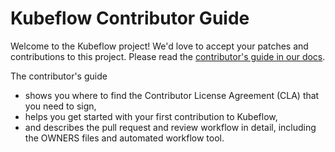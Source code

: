 # Kubeflow Contributor Guide

Welcome to the Kubeflow project! We'd love to accept your patches and 
contributions to this project. Please read the 
[contributor's guide in our docs](https://master.kubeflow.org/docs/about/contributing/).

The contributor's guide

* shows you where to find the Contributor License Agreement (CLA) that you need 
  to sign,
* helps you get started with your first contribution to Kubeflow,
* and describes the pull request and review workflow in detail, including the
  OWNERS files and automated workflow tool.
